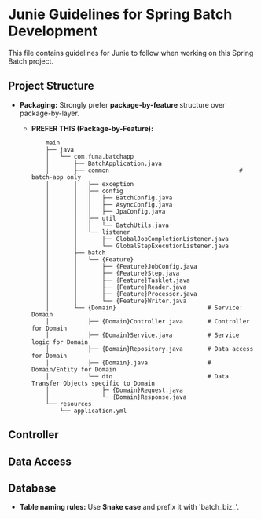 # Junie Guidelines for Spring Batch Development

This file contains guidelines for Junie to follow when working on this Spring Batch project.

## Project Structure

- **Packaging:** Strongly prefer **package-by-feature** structure over package-by-layer.

    * **PREFER THIS (Package-by-Feature):**

      ```
          main
          ├── java
          │   └── com.funa.batchapp
          │       ├── BatchApplication.java
          │       ├── common                                     # batch-app only
          │       │   ├── exception
          │       │   ├── config
          │       │   │   ├── BatchConfig.java
          │       │   │   ├── AsyncConfig.java
          │       │   │   ├── JpaConfig.java
          │       │   ├── util
          │       │   │   └── BatchUtils.java
          │       │   └── listener
          │       │       ├── GlobalJobCompletionListener.java
          │       │       └── GlobalStepExecutionListener.java
          │       ├── batch
          │       │   └── {Feature}
          │       │       ├── {Feature}JobConfig.java
          │       │       ├── {Feature}Step.java
          │       │       ├── {Feature}Tasklet.java
          │       │       ├── {Feature}Reader.java
          │       │       ├── {Feature}Processor.java
          │       │       └── {Feature}Writer.java
          │       └── {Domain}                          # Service: Domain
          │           ├── {Domain}Controller.java       # Controller for Domain
          │           ├── {Domain}Service.java          # Service logic for Domain
          │           ├── {Domain}Repository.java       # Data access for Domain
          │           ├── {Domain}.java                 # Domain/Entity for Domain
          │           └── dto                           # Data Transfer Objects specific to Domain
          │               ├─ {Domain}Request.java
          │               └─ {Domain}Response.java
          └── resources
              └── application.yml
      ```

## Controller

## Data Access

## Database

- **Table naming rules:** Use **Snake case** and prefix it with 'batch_biz_'.
